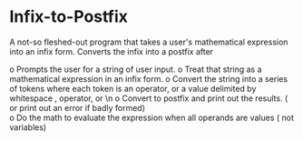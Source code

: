 # Infix-to-Postfix
A not-so fleshed-out program that takes a user's mathematical expression into an infix form. Converts the infix into a postfix after

o Prompts the user for a  string of user input.
o Treat that string as a mathematical expression in an infix form.
o Convert the string into a series of tokens where each token is an operator, or a value delimited by whitespace , operator, or \n
o Convert to postfix and print out the results. ( or print out an error if badly formed)  
o Do the math to evaluate the expression when all operands are values ( not variables)

